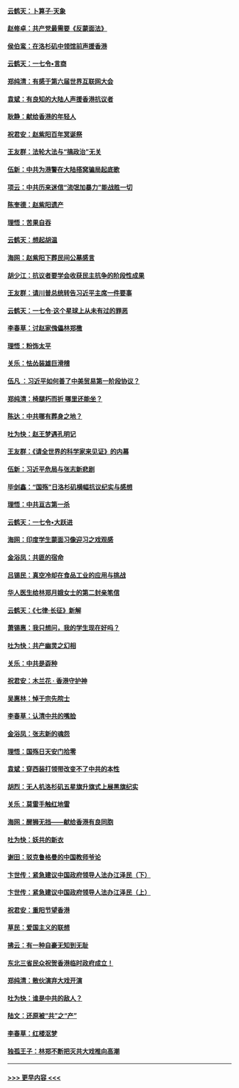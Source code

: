#### [云鹤天：卜算子‧天象](../pages/nsc993/n11609023.md?t=10250255) 
#### [赵修卓：共产党最需要《反蒙面法》](../pages/nsc993/n11608006.md?t=10250255) 
#### [侯伯鸾：在洛杉矶中领馆前声援香港](../pages/nsc993/n11607802.md?t=10250255) 
#### [云鹤天：一七令•言商](../pages/nsc993/n11606248.md?t=10250255) 
#### [郑纯清：有感于第六届世界互联网大会](../pages/nsc993/n11604718.md?t=10250255) 
#### [袁斌：有良知的大陆人声援香港抗议者](../pages/nsc993/n11603673.md?t=10250255) 
#### [耿静：献给香港的年轻人](../pages/nsc993/n11602462.md?t=10250255) 
#### [祝君安：赵紫阳百年冥诞祭](../pages/nsc993/n11601386.md?t=10250255) 
#### [王友群：法轮大法与“搞政治”无关](../pages/nsc993/n11601658.md?t=10250255) 
#### [伍新：中共为港警在大陆搭窝骗局起底歌](../pages/nsc993/n11601536.md?t=10250255) 
#### [项云：中共历来迷信“流氓加暴力”能战胜一切](../pages/nsc993/n11601496.md?t=10250255) 
#### [陈奎德：赵紫阳遗产](../pages/nsc993/n11601444.md?t=10250255) 
#### [理悟：苦果自吞](../pages/nsc993/n11601385.md?t=10250255) 
#### [云鹤天：想起胡温](../pages/nsc993/n11600033.md?t=10250255) 
#### [海网：赵紫阳下葬民间公墓感言](../pages/nsc993/n11600021.md?t=10250255) 
#### [胡少江：抗议者要学会收获民主抗争的阶段性成果](../pages/nsc993/n11599626.md?t=10250255) 
#### [王友群：请川普总统转告习近平主席一件要事](../pages/nsc993/n11599533.md?t=10250255) 
#### [云鹤天：一七令‧这个星球上从未有过的罪恶](../pages/nsc993/n11598881.md?t=10250255) 
#### [李春草：讨赵家傀儡林郑檄](../pages/nsc993/n11598789.md?t=10250255) 
#### [理悟：粉饰太平](../pages/nsc993/n11598776.md?t=10250255) 
#### [关乐：怯怂装雄巨滑稽](../pages/nsc993/n11598767.md?t=10250255) 
#### [伍凡 ：习近平如何善了中美贸易第一阶段协议？](../pages/nsc993/n11596305.md?t=10250255) 
#### [郑纯清：椅腿朽而折 哪里还能坐？](../pages/nsc993/n11596273.md?t=10250255) 
#### [陈达：中共哪有葬身之地？](../pages/nsc993/n11596253.md?t=10250255) 
#### [吐为快：赵王梦遇孔明记](../pages/nsc993/n11596208.md?t=10250255) 
#### [王友群：《请全世界的科学家来见证》的内幕](../pages/nsc993/n11594091.md?t=10250255) 
#### [伍新：习近平危局与张志新悲剧](../pages/nsc993/n11594089.md?t=10250255) 
#### [毕剑鑫：“国殇”日洛杉矶横幅抗议纪实与感想](../pages/nsc993/n11591301.md?t=10250255) 
#### [理悟：中共亘古第一杀](../pages/nsc993/n11590734.md?t=10250255) 
#### [云鹤天：一七令•大跃进](../pages/nsc993/n11590699.md?t=10250255) 
#### [海网：印度学生蒙面习像迎习之戏观感](../pages/nsc993/n11590675.md?t=10250255) 
#### [金浴凤：共匪的宿命](../pages/nsc993/n11586383.md?t=10250255) 
#### [吕锡民：真空冷却在食品工业的应用与挑战](../pages/nsc993/n11585819.md?t=10250255) 
#### [华人医生给林郑月娥女士的第二封亲笔信](../pages/nsc993/n11585124.md?t=10250255) 
#### [云鹤天：《七律·长征》新解](../pages/nsc993/n11584578.md?t=10250255) 
#### [萧锡惠：我只想问，我的学生现在好吗？](../pages/nsc993/n11583828.md?t=10250255) 
#### [吐为快：共产幽灵之幻相](../pages/nsc993/n11583224.md?t=10250255) 
#### [关乐：中共是孬种](../pages/nsc993/n11582099.md?t=10250255) 
#### [祝君安：木兰花 · 香港守护神](../pages/nsc993/n11581782.md?t=10250255) 
#### [吴惠林：悼于宗先院士](../pages/nsc993/n11580283.md?t=10250255) 
#### [李春草：认清中共的嘴脸](../pages/nsc993/n11579954.md?t=10250255) 
#### [金浴凤：张志新的魂怨](../pages/nsc993/n11579913.md?t=10250255) 
#### [理悟：国殇日天安门拾零](../pages/nsc993/n11579843.md?t=10250255) 
#### [袁斌：穿西装打领带改变不了中共的本性](../pages/nsc993/n11579814.md?t=10250255) 
#### [胡烈：无人机洛杉矶五星旗升旗式上展黑旗纪实](../pages/nsc993/n11579322.md?t=10250255) 
#### [关乐：莫雷手触红地雷](../pages/nsc993/n11577862.md?t=10250255) 
#### [海网：醒狮无挡——献给香港有良同胞](../pages/nsc993/n11577835.md?t=10250255) 
#### [吐为快：妖共的新衣](../pages/nsc993/n11577575.md?t=10250255) 
#### [谢田：驳克鲁格曼的中国教师爷论](../pages/nsc993/n11575034.md?t=10250255) 
#### [卞世传：紧急建议中国政府领导人法办江泽民（下）](../pages/nsc993/n11573390.md?t=10250255) 
#### [卞世传：紧急建议中国政府领导人法办江泽民（上）](../pages/nsc993/n11573208.md?t=10250255) 
#### [祝君安：重阳节望香港](../pages/nsc993/n11573190.md?t=10250255) 
#### [草民：爱国主义的联想](../pages/nsc993/n11572333.md?t=10250255) 
#### [拂云：有一种自豪无知到无耻](../pages/nsc993/n11572006.md?t=10250255) 
#### [东北三省民众祝贺香港临时政府成立！](../pages/nsc993/n11571215.md?t=10250255) 
#### [郑纯清：散伙演弃大戏开演](../pages/nsc993/n11570826.md?t=10250255) 
#### [吐为快：谁是中共的敌人？](../pages/nsc993/n11570817.md?t=10250255) 
#### [陆文：还原被“共”之“产”](../pages/nsc993/n11570798.md?t=10250255) 
#### [李春草：红楼沤梦](../pages/nsc993/n11569673.md?t=10250255) 
#### [独孤王子：林郑不断把灭共大戏推向高潮](../pages/nsc993/n11569381.md?t=10250255) 

----
#### [ >>> 更早内容 <<< ](../indexes/nsc993-earlier.md)
